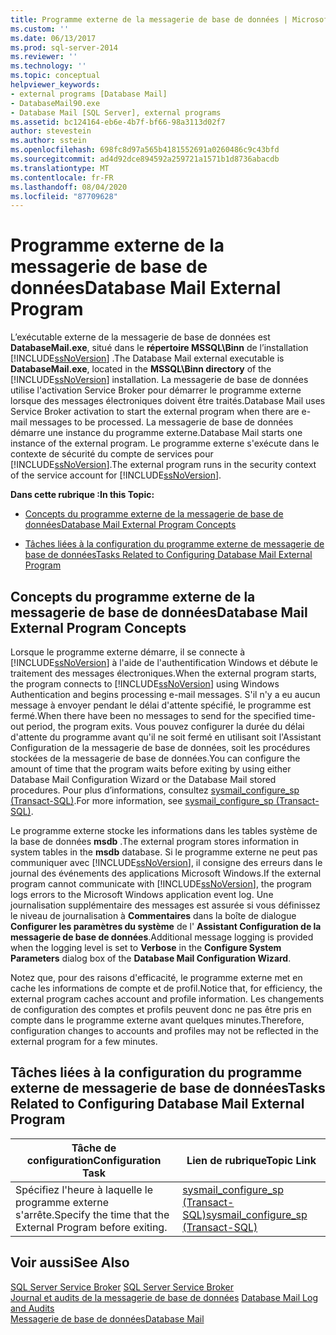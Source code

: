 ```yaml
---
title: Programme externe de la messagerie de base de données | Microsoft Docs
ms.custom: ''
ms.date: 06/13/2017
ms.prod: sql-server-2014
ms.reviewer: ''
ms.technology: ''
ms.topic: conceptual
helpviewer_keywords:
- external programs [Database Mail]
- DatabaseMail90.exe
- Database Mail [SQL Server], external programs
ms.assetid: bc124164-eb6e-4b7f-bf66-98a3113d02f7
author: stevestein
ms.author: sstein
ms.openlocfilehash: 698fc8d97a565b4181552691a0260486c9c43bfd
ms.sourcegitcommit: ad4d92dce894592a259721a1571b1d8736abacdb
ms.translationtype: MT
ms.contentlocale: fr-FR
ms.lasthandoff: 08/04/2020
ms.locfileid: "87709628"
---
```

# <a name="database-mail-external-program"></a><span data-ttu-id="833fb-102">Programme externe de la messagerie de base de données</span><span class="sxs-lookup"><span data-stu-id="833fb-102">Database Mail External Program</span></span>
  <span data-ttu-id="833fb-103">L’exécutable externe de la messagerie de base de données est **DatabaseMail.exe**, situé dans le **répertoire MSSQL\Binn** de l’installation [!INCLUDE[ssNoVersion](../../includes/ssnoversion-md.md)] .</span><span class="sxs-lookup"><span data-stu-id="833fb-103">The Database Mail external executable is **DatabaseMail.exe**, located in the **MSSQL\Binn directory** of the [!INCLUDE[ssNoVersion](../../includes/ssnoversion-md.md)] installation.</span></span> <span data-ttu-id="833fb-104">La messagerie de base de données utilise l'activation Service Broker pour démarrer le programme externe lorsque des messages électroniques doivent être traités.</span><span class="sxs-lookup"><span data-stu-id="833fb-104">Database Mail uses Service Broker activation to start the external program when there are e-mail messages to be processed.</span></span> <span data-ttu-id="833fb-105">La messagerie de base de données démarre une instance du programme externe.</span><span class="sxs-lookup"><span data-stu-id="833fb-105">Database Mail starts one instance of the external program.</span></span> <span data-ttu-id="833fb-106">Le programme externe s'exécute dans le contexte de sécurité du compte de services pour [!INCLUDE[ssNoVersion](../../includes/ssnoversion-md.md)].</span><span class="sxs-lookup"><span data-stu-id="833fb-106">The external program runs in the security context of the service account for [!INCLUDE[ssNoVersion](../../includes/ssnoversion-md.md)].</span></span>  
  
 <span data-ttu-id="833fb-107">**Dans cette rubrique :**</span><span class="sxs-lookup"><span data-stu-id="833fb-107">**In this Topic:**</span></span>  
  
-   [<span data-ttu-id="833fb-108">Concepts du programme externe de la messagerie de base de données</span><span class="sxs-lookup"><span data-stu-id="833fb-108">Database Mail External Program Concepts</span></span>](#ComponentsAndConcepts)  
  
-   [<span data-ttu-id="833fb-109">Tâches liées à la configuration du programme externe de messagerie de base de données</span><span class="sxs-lookup"><span data-stu-id="833fb-109">Tasks Related to Configuring Database Mail External Program</span></span>](#RelatedTasks)  
  
##  <a name="database-mail-external-program-concepts"></a><a name="ComponentsAndConcepts"></a> <span data-ttu-id="833fb-110">Concepts du programme externe de la messagerie de base de données</span><span class="sxs-lookup"><span data-stu-id="833fb-110">Database Mail External Program Concepts</span></span>  
 <span data-ttu-id="833fb-111">Lorsque le programme externe démarre, il se connecte à [!INCLUDE[ssNoVersion](../../includes/ssnoversion-md.md)] à l'aide de l'authentification Windows et débute le traitement des messages électroniques.</span><span class="sxs-lookup"><span data-stu-id="833fb-111">When the external program starts, the program connects to [!INCLUDE[ssNoVersion](../../includes/ssnoversion-md.md)] using Windows Authentication and begins processing e-mail messages.</span></span> <span data-ttu-id="833fb-112">S'il n'y a eu aucun message à envoyer pendant le délai d'attente spécifié, le programme est fermé.</span><span class="sxs-lookup"><span data-stu-id="833fb-112">When there have been no messages to send for the specified time-out period, the program exits.</span></span> <span data-ttu-id="833fb-113">Vous pouvez configurer la durée du délai d'attente du programme avant qu'il ne soit fermé en utilisant soit l'Assistant Configuration de la messagerie de base de données, soit les procédures stockées de la messagerie de base de données.</span><span class="sxs-lookup"><span data-stu-id="833fb-113">You can configure the amount of time that the program waits before exiting by using either Database Mail Configuration Wizard or the Database Mail stored procedures.</span></span> <span data-ttu-id="833fb-114">Pour plus d’informations, consultez [sysmail_configure_sp &#40;Transact-SQL&#41;](/sql/relational-databases/system-stored-procedures/sysmail-configure-sp-transact-sql).</span><span class="sxs-lookup"><span data-stu-id="833fb-114">For more information, see [sysmail_configure_sp &#40;Transact-SQL&#41;](/sql/relational-databases/system-stored-procedures/sysmail-configure-sp-transact-sql).</span></span>  
  
 <span data-ttu-id="833fb-115">Le programme externe stocke les informations dans les tables système de la base de données **msdb** .</span><span class="sxs-lookup"><span data-stu-id="833fb-115">The external program stores information in system tables in the **msdb** database.</span></span> <span data-ttu-id="833fb-116">Si le programme externe ne peut pas communiquer avec [!INCLUDE[ssNoVersion](../../includes/ssnoversion-md.md)], il consigne des erreurs dans le journal des événements des applications Microsoft Windows.</span><span class="sxs-lookup"><span data-stu-id="833fb-116">If the external program cannot communicate with [!INCLUDE[ssNoVersion](../../includes/ssnoversion-md.md)], the program logs errors to the Microsoft Windows application event log.</span></span> <span data-ttu-id="833fb-117">Une journalisation supplémentaire des messages est assurée si vous définissez le niveau de journalisation à **Commentaires** dans la boîte de dialogue **Configurer les paramètres du système** de l' **Assistant Configuration de la messagerie de base de données**.</span><span class="sxs-lookup"><span data-stu-id="833fb-117">Additional message logging is provided when the logging level is set to **Verbose** in the **Configure System Parameters** dialog box of the **Database Mail Configuration Wizard**.</span></span>  
  
 <span data-ttu-id="833fb-118">Notez que, pour des raisons d'efficacité, le programme externe met en cache les informations de compte et de profil.</span><span class="sxs-lookup"><span data-stu-id="833fb-118">Notice that, for efficiency, the external program caches account and profile information.</span></span> <span data-ttu-id="833fb-119">Les changements de configuration des comptes et profils peuvent donc ne pas être pris en compte dans le programme externe avant quelques minutes.</span><span class="sxs-lookup"><span data-stu-id="833fb-119">Therefore, configuration changes to accounts and profiles may not be reflected in the external program for a few minutes.</span></span>  
  
##  <a name="tasks-related-to-configuring-database-mail-external-program"></a><a name="RelatedTasks"></a> <span data-ttu-id="833fb-120">Tâches liées à la configuration du programme externe de messagerie de base de données</span><span class="sxs-lookup"><span data-stu-id="833fb-120">Tasks Related to Configuring Database Mail External Program</span></span>  
  
|<span data-ttu-id="833fb-121">Tâche de configuration</span><span class="sxs-lookup"><span data-stu-id="833fb-121">Configuration Task</span></span>|<span data-ttu-id="833fb-122">Lien de rubrique</span><span class="sxs-lookup"><span data-stu-id="833fb-122">Topic Link</span></span>|  
|------------------------|----------------|  
|<span data-ttu-id="833fb-123">Spécifiez l'heure à laquelle le programme externe s'arrête.</span><span class="sxs-lookup"><span data-stu-id="833fb-123">Specify the time that the External Program before exiting.</span></span>|[<span data-ttu-id="833fb-124">sysmail_configure_sp &#40;Transact-SQL&#41;</span><span class="sxs-lookup"><span data-stu-id="833fb-124">sysmail_configure_sp &#40;Transact-SQL&#41;</span></span>](/sql/relational-databases/system-stored-procedures/sysmail-configure-sp-transact-sql)|  
  
## <a name="see-also"></a><span data-ttu-id="833fb-125">Voir aussi</span><span class="sxs-lookup"><span data-stu-id="833fb-125">See Also</span></span>  
 <span data-ttu-id="833fb-126">[SQL Server Service Broker](../../database-engine/configure-windows/sql-server-service-broker.md) </span><span class="sxs-lookup"><span data-stu-id="833fb-126">[SQL Server Service Broker](../../database-engine/configure-windows/sql-server-service-broker.md) </span></span>  
 <span data-ttu-id="833fb-127">[Journal et audits de la messagerie de base de données](database-mail-log-and-audits.md) </span><span class="sxs-lookup"><span data-stu-id="833fb-127">[Database Mail Log and Audits](database-mail-log-and-audits.md) </span></span>  
 [<span data-ttu-id="833fb-128">Messagerie de base de données</span><span class="sxs-lookup"><span data-stu-id="833fb-128">Database Mail</span></span>](database-mail.md)  
  
  
